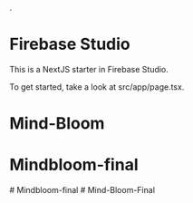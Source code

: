 .
# Firebase Studio

This is a NextJS starter in Firebase Studio.

To get started, take a look at src/app/page.tsx.
# Mind-Bloom
# Mindbloom-final
#   M i n d b l o o m - f i n a l  
 #   M i n d - B l o o m - F i n a l  
 